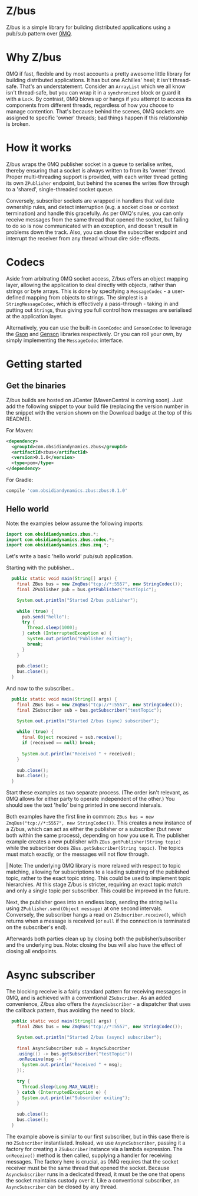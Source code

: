 Z/bus
===

Z/bus is a simple library for building distributed applications using a pub/sub pattern over [0MQ](http://zeromq.org/).

# Why Z/bus
0MQ if fast, flexible and by most accounts a pretty awesome little library for building distributed applications. It has but one Achilles' heel; it isn't thread-safe. That's an understatement. Consider an `ArrayList` which we all know isn't thread-safe, but you can wrap it in a `synchronized` block or guard it with a `Lock`. By contrast, 0MQ blows up or hangs if you attempt to access its components from different threads, regardless of how you choose to manage contention. That's because behind the scenes, 0MQ sockets are assigned to specific 'owner' threads; bad things happen if this relationship is broken.

# How it works
Z/bus wraps the 0MQ publisher socket in a queue to serialise writes, thereby ensuring that a socket is always written to from its 'owner' thread. Proper multi-threading support is provided, with each writer thread getting its own `ZPublisher` endpoint, but behind the scenes the writes flow through to a 'shared', single-threaded socket queue.

Conversely, subscriber sockets are wrapped in handlers that validate ownership rules, and detect interruption (e.g. a socket close or context termination) and handle this gracefully. As per 0MQ's rules, you can only receive messages from the same thread that opened the socket, but failing to do so is now communicated with an exception, and doesn't result in problems down the track. Also, you can close the subscriber endpoint and interrupt the receiver from any thread without dire side-effects.

# Codecs
Aside from arbitrating 0MQ socket access, Z/bus offers an object mapping layer, allowing the application to deal directly with objects, rather than strings or byte arrays. This is done by specifying a `MessageCodec` - a user-defined mapping from objects to strings. The simplest is a `StringMessageCodec`, which is effectively a pass-through - taking in and putting out `String`s, thus giving you full control how messages are serialised at the application layer.

Alternatively, you can use the built-in `GsonCodec` and `GensonCodec` to leverage the [Gson](https://github.com/google/gson) and [Genson](https://owlike.github.io/genson/) libraries respectively. Or you can roll your own, by simply implementing the `MessageCodec` interface.

# Getting started
## Get the binaries
Z/bus builds are hosted on JCenter (MavenCentral is coming soon). Just add the following snippet to your build file (replacing the version number in the snippet with the version shown on the Download badge at the top of this README).

For Maven:

```xml
<dependency>
  <groupId>com.obsidiandynamics.zbus</groupId>
  <artifactId>zbus</artifactId>
  <version>0.1.0</version>
  <type>pom</type>
</dependency>
```

For Gradle:

```groovy
compile 'com.obsidiandynamics.zbus:zbus:0.1.0'
```

## Hello world
Note: the examples below assume the following imports:

```java
import com.obsidiandynamics.zbus.*;
import com.obsidiandynamics.zbus.codec.*;
import com.obsidiandynamics.zbus.zmq.*;
```

Let's write a basic 'hello world' pub/sub application.

Starting with the publisher...

```java
  public static void main(String[] args) {
    final ZBus bus = new ZmqBus("tcp://*:5557", new StringCodec());
    final ZPublisher pub = bus.getPublisher("testTopic");

    System.out.println("Started Z/bus publisher");
    
    while (true) {
      pub.send("hello");
      try {
        Thread.sleep(1000);
      } catch (InterruptedException e) {
        System.out.println("Publisher exiting");
        break;
      }
    }
    
    pub.close();
    bus.close();
  }
```

And now to the subscriber...

```java
  public static void main(String[] args) {
    final ZBus bus = new ZmqBus("tcp://*:5557", new StringCodec());
    final ZSubscriber sub = bus.getSubscriber("testTopic");

    System.out.println("Started Z/bus (sync) subscriber");
    
    while (true) {
      final Object received = sub.receive();
      if (received == null) break;
      
      System.out.println("Received " + received);
    }
    
    sub.close();
    bus.close();
  }
```

Start these examples as two separate process. (The order isn't relevant, as 0MQ allows for either party to operate independent of the other.) You should see the text 'hello' being printed in one second intervals.

Both examples have the first line in common: `ZBus bus = new ZmqBus("tcp://*:5557", new StringCodec())`. This creates a new instance of a Z/bus, which can act as either the publisher or a subscriber (but never both within the same process), depending on how you use it. The publisher example creates a new publisher with `ZBus.getPublisher(String topic)` while the subscriber does `ZBus.getSubscriber(String topic)`. The topics must match exactly, or the messages will not flow through.

| Note: The underlying 0MQ library is more relaxed with respect to topic matching, allowing for subscriptions to a leading substring of the published topic, rather to the exact topic string. This could be used to implement topic hierarchies. At this stage Z/bus is stricter, requiring an exact topic match and only a single topic per subscriber. This could be improved in the future.

Next, the publisher goes into an endless loop, sending the string `hello` using `ZPublisher.send(Object message)` at one second intervals. Conversely, the subscriber hangs a read on `ZSubscriber.receive()`, which returns when a message is received (or `null` if the connection is terminated on the subscriber's end).

Afterwards both parties clean up by closing both the publisher/subscriber and the underlying bus. Note: closing the bus will also have the effect of closing all endpoints.

# Async subscriber
The blocking receive is a fairly standard pattern for receiving messages in 0MQ, and is achieved with a conventional `ZSubscriber`. As an added convenience, Z/bus also offers the `AsyncSubscriber` - a dispatcher that uses the callback pattern, thus avoiding the need to block.

```java
  public static void main(String[] args) {
    final ZBus bus = new ZmqBus("tcp://*:5557", new StringCodec());

    System.out.println("Started Z/bus (async) subscriber");
    
    final AsyncSubscriber sub = AsyncSubscriber
    .using(() -> bus.getSubscriber("testTopic"))
    .onReceive(msg -> {
      System.out.println("Received " + msg);
    });
    
    try {
      Thread.sleep(Long.MAX_VALUE);
    } catch (InterruptedException e) {
      System.out.println("Subscriber exiting");
    }
    
    sub.close();
    bus.close();
  }
```

The example above is similar to our first subscriber, but in this case there is no `ZSubscriber` instantiated. Instead, we use `AsyncSubscriber`, passing it a factory for creating a `ZSubscriber` instance via a lambda expression. The `onReceive()` method is then called, supplying a handler for receiving messages. The factory here is crucial, as 0MQ requires that the socket receiver must be the same thread that opened the socket. Because `AsyncSubscriber` runs in a dedicated thread, it must be the one that opens the socket maintains custody over it. Like a conventional subscriber, an `AsyncSubscriber` can be closed by any thread.